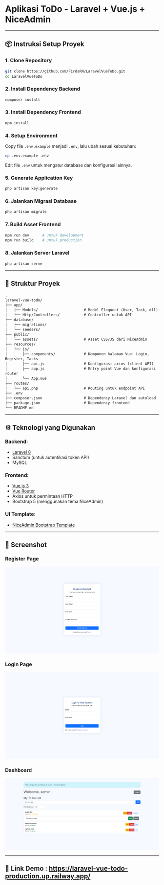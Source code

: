 # Aplikasi ToDo - Laravel + Vue.js + NiceAdmin

---

## 📦 Instruksi Setup Proyek

### 1. Clone Repository

```bash
git clone https://github.com/FirdaRN/LaravelVueToDo.git
cd LaravelVueToDo
```

### 2. Install Dependency Backend

```bash
composer install
```

### 3. Install Dependency Frontend

```bash
npm install
```

### 4. Setup Environment

Copy file `.env.example` menjadi `.env`, lalu ubah sesuai kebutuhan:

```bash
cp .env.example .env
```

Edit file `.env` untuk mengatur database dan konfigurasi lainnya.

### 5. Generate Application Key

```bash
php artisan key:generate
```

### 6. Jalankan Migrasi Database

```bash
php artisan migrate
```

### 7. Build Asset Frontend

```bash
npm run dev      # untuk development
npm run build    # untuk production
```

### 8. Jalankan Server Laravel

```bash
php artisan serve
```

---

## 🧾 Struktur Proyek

```
.
laravel-vue-todo/
├── app/
│   ├── Models/                     # Model Eloquent (User, Task, dll)
│   └── Http/Controllers/           # Controller untuk API
├── database/
│   ├── migrations/
│   └── seeders/
├── public/
│   └── assets/                     # Asset CSS/JS dari NiceAdmin
├── resources/
│   └── js/
│       ├── components/             # Komponen halaman Vue: Login, Register, Tasks
│       ├── api.js                  # Konfigurasi axios (client API)
│       ├── app.js                  # Entry point Vue dan konfigurasi router
│       └── App.vue
├── routes/
│   └── api.php                     # Routing untuk endpoint API
├── .env
├── composer.json                   # Dependency Laravel dan autoload
├── package.json                    # Dependency frontend
└── README.md
```

---

## ⚙️ Teknologi yang Digunakan

### Backend:

* [Laravel 8](https://laravel.com)
* Sanctum (untuk autentikasi token API)
* MySQL

### Frontend:

* [Vue.js 3](https://vuejs.org/)
* [Vue Router](https://router.vuejs.org/)
* Axios untuk permintaan HTTP
* Bootstrap 5 (menggunakan tema NiceAdmin)

### UI Template:

* [NiceAdmin Bootstrap Template](https://bootstrapmade.com/nice-admin-bootstrap-admin-html-template/)

---

## 📸 Screenshot

### Register Page

![Register Page](public/assets/img/register.png)

### Login Page

![Login Page](public/assets/img/login.png)

### Dashboard

![Dashboard](public/assets/img/dashboard.png)

---

## 🔗 Link Demo : https://laravel-vue-todo-production.up.railway.app/